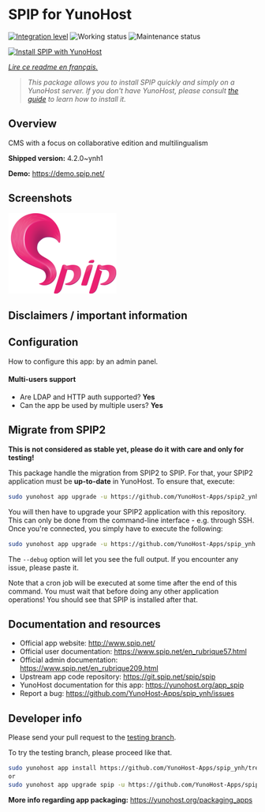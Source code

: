 <!--
N.B.: This README was automatically generated by https://github.com/YunoHost/apps/tree/master/tools/README-generator
It shall NOT be edited by hand.
-->

# SPIP for YunoHost

[![Integration level](https://dash.yunohost.org/integration/spip.svg)](https://dash.yunohost.org/appci/app/spip) ![Working status](https://ci-apps.yunohost.org/ci/badges/spip.status.svg) ![Maintenance status](https://ci-apps.yunohost.org/ci/badges/spip.maintain.svg)

[![Install SPIP with YunoHost](https://install-app.yunohost.org/install-with-yunohost.svg)](https://install-app.yunohost.org/?app=spip)

*[Lire ce readme en français.](./README_fr.md)*

> *This package allows you to install SPIP quickly and simply on a YunoHost server.
If you don't have YunoHost, please consult [the guide](https://yunohost.org/#/install) to learn how to install it.*

## Overview

CMS with a focus on collaborative edition and multilingualism

**Shipped version:** 4.2.0~ynh1

**Demo:** https://demo.spip.net/

## Screenshots

![Screenshot of SPIP](./doc/screenshots/220px-Logo_SPIP.png)

## Disclaimers / important information

## Configuration

How to configure this app: by an admin panel.

#### Multi-users support

 * Are LDAP and HTTP auth supported? **Yes**
 * Can the app be used by multiple users? **Yes**

## Migrate from SPIP2

**This is not considered as stable yet, please do it with care and only for testing!**

This package handle the migration from SPIP2 to SPIP. For that, your
SPIP2 application must be **up-to-date** in YunoHost. To ensure that, execute:

```bash
sudo yunohost app upgrade -u https://github.com/YunoHost-Apps/spip2_ynh spip2 --debug
```

You will then have to upgrade your SPIP2 application with this repository.
This can only be done from the command-line interface - e.g. through SSH. Once you're connected, you simply have to execute the following:

```bash
sudo yunohost app upgrade -u https://github.com/YunoHost-Apps/spip_ynh spip2 --debug
```

The `--debug` option will let you see the full output. If you encounter any issue, please paste it.

Note that a cron job will be executed at some time after the end of this
command. You must wait that before doing any other application operations!
You should see that SPIP is installed after that.

## Documentation and resources

* Official app website: <http://www.spip.net/>
* Official user documentation: <https://www.spip.net/en_rubrique57.html>
* Official admin documentation: <https://www.spip.net/en_rubrique209.html>
* Upstream app code repository: <https://git.spip.net/spip/spip>
* YunoHost documentation for this app: <https://yunohost.org/app_spip>
* Report a bug: <https://github.com/YunoHost-Apps/spip_ynh/issues>

## Developer info

Please send your pull request to the [testing branch](https://github.com/YunoHost-Apps/spip_ynh/tree/testing).

To try the testing branch, please proceed like that.

``` bash
sudo yunohost app install https://github.com/YunoHost-Apps/spip_ynh/tree/testing --debug
or
sudo yunohost app upgrade spip -u https://github.com/YunoHost-Apps/spip_ynh/tree/testing --debug
```

**More info regarding app packaging:** <https://yunohost.org/packaging_apps>
